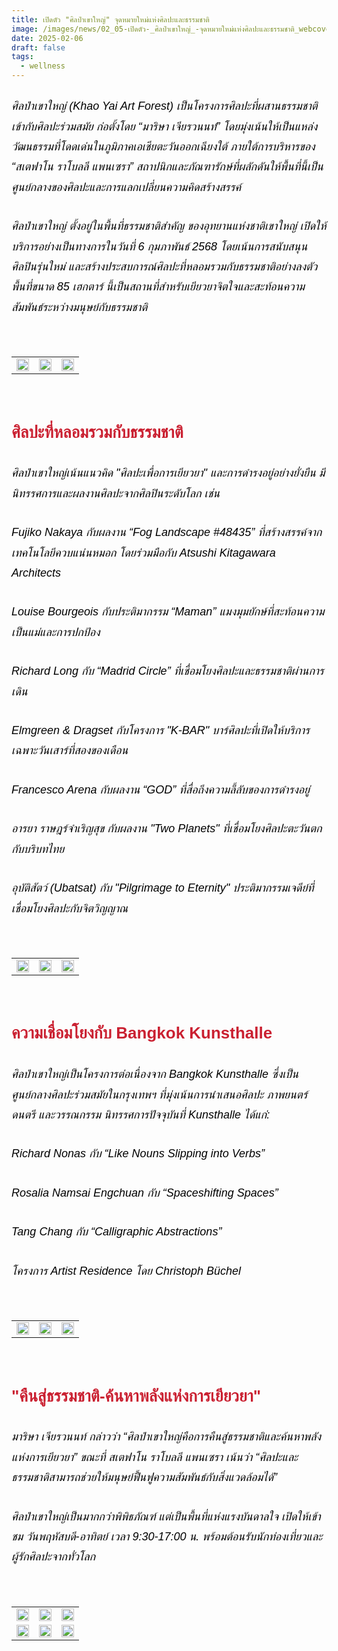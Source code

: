```yaml
---
title: เปิดตัว "ศิลป่าเขาใหญ่" จุดหมายใหม่แห่งศิลปะและธรรมชาติ
image: /images/news/02_05-เปิดตัว-_ศิลป่าเขาใหญ่_-จุดหมายใหม่แห่งศิลปะและธรรมชาติ_webcover1.jpg
date: 2025-02-06
draft: false
tags:
  - wellness
---
```

<style>
    body {
        color: black;
    }

    h3 {
        color: #ca2031;
        font-family: "IBM Plex Sans Thai", sans-serif;
        font-weight: bold;
        font-size: 26px;
        line-height: 1.8;
    }

    h4 {
        color: black;
        font-family: "IBM Plex Sans Thai", sans-serif;
        font-weight: bold;
        font-size: 20px;
        line-height: 1.8;
    }

h5 {
        color: black;
        font-family: "sarabun", sans-serif;
        font-weight: lighter;
        font-size: 18px;
        line-height: 1.8;
    }
</style>

##### ศิลป่าเขาใหญ่ (Khao Yai Art Forest) เป็นโครงการศิลปะที่ผสานธรรมชาติเข้ากับศิลปะร่วมสมัย ก่อตั้งโดย “มาริษา เจียรวนนท์” โดยมุ่งเน้นให้เป็นแหล่งวัฒนธรรมที่โดดเด่นในภูมิภาคเอเชียตะวันออกเฉียงใต้ ภายใต้การบริหารของ “สเตฟาโน ราโบลลี แพนเซรา” สถาปนิกและภัณฑารักษ์ที่ผลักดันให้พื้นที่นี้เป็นศูนย์กลางของศิลปะและการแลกเปลี่ยนความคิดสร้างสรรค์

##### ศิลป่าเขาใหญ่ ตั้งอยู่ในพื้นที่ธรรมชาติสำคัญ ของอุทยานแห่งชาติเขาใหญ่ เปิดให้บริการอย่างเป็นทางการในวันที่ 6 กุมภาพันธ์ 2568 โดยเน้นการสนับสนุนศิลปินรุ่นใหม่ และสร้างประสบการณ์ศิลปะที่หลอมรวมกับธรรมชาติอย่างลงตัว พื้นที่ขนาด 85 เฮกตาร์ นี้เป็นสถานที่สำหรับเยียวยาจิตใจและสะท้อนความสัมพันธ์ระหว่างมนุษย์กับธรรมชาติ

<p><br></p>
<table style="width: 100%; border-collapse: collapse; border: 0px solid rgb(255, 255, 255);">
    <tbody>
        <tr>
            <td style="width: 33.3333%; border: 0px solid rgb(255, 255, 255);"><img src="/images/02_05-เปิดตัว-_ศิลป่าเขาใหญ่_-จุดหมายใหม่แห่งศิลปะและธรรมชาติ_x_6.jpg" style="width: 100%;object-fit;"><br></td>
            <td style="width: 33.3333%; border: 0px solid rgb(255, 255, 255);"><img src="/images/02_05-เปิดตัว-_ศิลป่าเขาใหญ่_-จุดหมายใหม่แห่งศิลปะและธรรมชาติ_x_2.jpg" style="width: 100%;object-fit;"><br></td>
            <td style="width: 33.3333%; border: 0px solid rgb(255, 255, 255);"><img src="/images/02_05-เปิดตัว-_ศิลป่าเขาใหญ่_-จุดหมายใหม่แห่งศิลปะและธรรมชาติ_x_3.jpg" style="width: 100%;object-fit;"><br></td>
        </tr> </tr>
    </tbody>
</table>

<p><br></p>

### **ศิลปะที่หลอมรวมกับธรรมชาติ**

##### ศิลป่าเขาใหญ่เน้นแนวคิด "ศิลปะเพื่อการเยียวยา" และการดำรงอยู่อย่างยั่งยืน มีนิทรรศการและผลงานศิลปะจากศิลปินระดับโลก เช่น

##### Fujiko Nakaya กับผลงาน “Fog Landscape #48435” ที่สร้างสรรค์จากเทคโนโลยีควบแน่นหมอก โดยร่วมมือกับ Atsushi Kitagawara Architects

##### Louise Bourgeois กับประติมากรรม “Maman” แมงมุมยักษ์ที่สะท้อนความเป็นแม่และการปกป้อง

##### Richard Long กับ “Madrid Circle” ที่เชื่อมโยงศิลปะและธรรมชาติผ่านการเดิน

##### Elmgreen & Dragset กับโครงการ "K-BAR" บาร์ศิลปะที่เปิดให้บริการเฉพาะวันเสาร์ที่สองของเดือน

##### Francesco Arena กับผลงาน “GOD” ที่สื่อถึงความลี้ลับของการดำรงอยู่

##### อารยา ราษฎร์จำเริญสุข กับผลงาน "Two Planets" ที่เชื่อมโยงศิลปะตะวันตกกับบริบทไทย

##### อุบัติสัตว์ (Ubatsat) กับ "Pilgrimage to Eternity" ประติมากรรมเจดีย์ที่เชื่อมโยงศิลปะกับจิตวิญญาณ

<p><br></p>
<table style="width: 100%; border-collapse: collapse; border: 0px solid rgb(255, 255, 255);">
    <tbody>
        <tr>
            <td style="width: 33.3333%; border: 0px solid rgb(255, 255, 255);"><img src="/images/02_05-เปิดตัว-_ศิลป่าเขาใหญ่_-จุดหมายใหม่แห่งศิลปะและธรรมชาติ_x_4.jpg" style="width: 100%;object-fit;"><br></td>
            <td style="width: 33.3333%; border: 0px solid rgb(255, 255, 255);"><img src="/images/02_05-เปิดตัว-_ศิลป่าเขาใหญ่_-จุดหมายใหม่แห่งศิลปะและธรรมชาติ_x_5.jpg" style="width: 100%;object-fit;"><br></td>
            <td style="width: 33.3333%; border: 0px solid rgb(255, 255, 255);"><img src="/images/02_05-เปิดตัว-_ศิลป่าเขาใหญ่_-จุดหมายใหม่แห่งศิลปะและธรรมชาติ_x_7.jpg" style="width: 100%;object-fit;"><br></td>
        </tr> </tr>
    </tbody>
</table>

<p><br></p>

### **ความเชื่อมโยงกับ Bangkok Kunsthalle**

##### ศิลป่าเขาใหญ่เป็นโครงการต่อเนื่องจาก Bangkok Kunsthalle ซึ่งเป็นศูนย์กลางศิลปะร่วมสมัยในกรุงเทพฯ ที่มุ่งเน้นการนำเสนอศิลปะ ภาพยนตร์ ดนตรี และวรรณกรรม นิทรรศการปัจจุบันที่ Kunsthalle ได้แก่:

##### Richard Nonas กับ “Like Nouns Slipping into Verbs”

##### Rosalia Namsai Engchuan กับ “Spaceshifting Spaces”

##### Tang Chang กับ “Calligraphic Abstractions”

##### โครงการ Artist Residence โดย Christoph Büchel

<p><br></p>
<table style="width: 100%; border-collapse: collapse; border: 0px solid rgb(255, 255, 255);">
    <tbody>
        <tr>
            <td style="width: 33.3333%; border: 0px solid rgb(255, 255, 255);"><img src="/images/02_05-เปิดตัว-_ศิลป่าเขาใหญ่_-จุดหมายใหม่แห่งศิลปะและธรรมชาติ_x_8.jpg" style="width: 100%;object-fit;"><br></td>
            <td style="width: 33.3333%; border: 0px solid rgb(255, 255, 255);"><img src="/images/02_05-เปิดตัว-_ศิลป่าเขาใหญ่_-จุดหมายใหม่แห่งศิลปะและธรรมชาติ_x_9.jpg" style="width: 100%;object-fit;"><br></td>
            <td style="width: 33.3333%; border: 0px solid rgb(255, 255, 255);"><img src="/images/02_05-เปิดตัว-_ศิลป่าเขาใหญ่_-จุดหมายใหม่แห่งศิลปะและธรรมชาติ_x_10.jpg" style="width: 100%;object-fit;"><br></td>
        </tr> </tr>
    </tbody>
</table>

<p><br></p>

### **"คืนสู่ธรรมชาติ-ค้นหาพลังแห่งการเยียวยา"**

##### มาริษา เจียรวนนท์ กล่าวว่า “ศิลป่าเขาใหญ่คือการคืนสู่ธรรมชาติและค้นหาพลังแห่งการเยียวยา” ขณะที่ สเตฟาโน ราโบลลี แพนเซรา เน้นว่า “ศิลปะและธรรมชาติสามารถช่วยให้มนุษย์ฟื้นฟูความสัมพันธ์กับสิ่งแวดล้อมได้”

##### ศิลป่าเขาใหญ่เป็นมากกว่าพิพิธภัณฑ์ แต่เป็นพื้นที่แห่งแรงบันดาลใจ เปิดให้เข้าชม วันพฤหัสบดี-อาทิตย์ เวลา 9:30-17:00 น. พร้อมต้อนรับนักท่องเที่ยวและผู้รักศิลปะจากทั่วโลก

<p><br></p>
<table style="width: 100%; border-collapse: collapse; border: 0px solid rgb(255, 255, 255);">
    <tbody>
        <tr>
            <td style="width: 33.3333%; border: 0px solid rgb(255, 255, 255);"><img src="/images/02_05-เปิดตัว-_ศิลป่าเขาใหญ่_-จุดหมายใหม่แห่งศิลปะและธรรมชาติ_x_11.jpg" style="width: 100%;object-fit;"><br></td>
            <td style="width: 33.3333%; border: 0px solid rgb(255, 255, 255);"><img src="/images/02_05-เปิดตัว-_ศิลป่าเขาใหญ่_-จุดหมายใหม่แห่งศิลปะและธรรมชาติ_x_12.jpg" style="width: 100%;object-fit;"><br></td>
            <td style="width: 33.3333%; border: 0px solid rgb(255, 255, 255);"><img src="/images/02_05-เปิดตัว-_ศิลป่าเขาใหญ่_-จุดหมายใหม่แห่งศิลปะและธรรมชาติ_x_13.jpg" style="width: 100%;object-fit;"><br></td>
        </tr>

<tr>
            <td style="width: 33.3333%; border: 0px solid rgb(255, 255, 255);"><img src="/images/02_05-เปิดตัว-_ศิลป่าเขาใหญ่_-จุดหมายใหม่แห่งศิลปะและธรรมชาติ_x_14.jpg" style="width: 100%;object-fit;"><br></td>
            <td style="width: 33.3333%; border: 0px solid rgb(255, 255, 255);"><img src="/images/02_05-เปิดตัว-_ศิลป่าเขาใหญ่_-จุดหมายใหม่แห่งศิลปะและธรรมชาติ_x_15.jpg" style="width: 100%;object-fit;"><br></td>
            <td style="width: 33.3333%; border: 0px solid rgb(255, 255, 255);"><img src="/images/02_05-เปิดตัว-_ศิลป่าเขาใหญ่_-จุดหมายใหม่แห่งศิลปะและธรรมชาติ_x_16.jpg" style="width: 100%;object-fit;"><br></td>
        </tr>
        </tr>
    </tbody>
</table>
